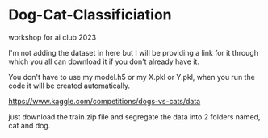 # Dog-Cat-Classificiation
workshop for ai club 2023 


I'm not adding the dataset in here but I will be providing a link for it through which you all can download it if you don't already have it.

You don't have to use my model.h5 or my X.pkl or Y.pkl, when you run the code it will be created automatically.

https://www.kaggle.com/competitions/dogs-vs-cats/data

just download the train.zip file and segregate the data into 2 folders named, cat and dog. 
